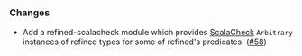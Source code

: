 ### Changes

* Add a refined-scalacheck module which provides [ScalaCheck][scalacheck]
  `Arbitrary` instances of refined types for some of refined's predicates.
  ([#58])

[#58]: https://github.com/fthomas/refined/issues/58
[scalacheck]: http://scalacheck.org/
